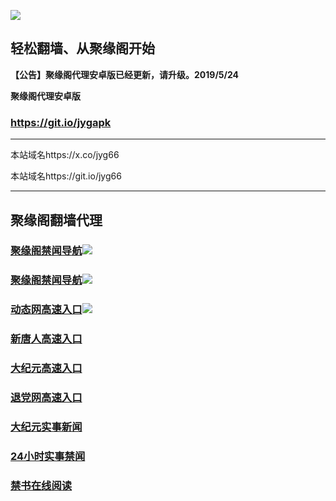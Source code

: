 ![](https://raw.githubusercontent.com/hao369/a/master/j.jpg)



## 轻松翻墙、从聚缘阁开始



**【公告】聚缘阁代理安卓版已经更新，请升级。2019/5/24**

 
**聚缘阁代理安卓版**
### https://git.io/jygapk  

***

本站域名https://x.co/jyg66 

本站域名https://git.io/jyg66



***




## 聚缘阁翻墙代理 



### [聚缘阁禁闻导航](http://eewwea2.h5a.hyundai-cme.net/)![](https://tup.vraet.cf/jyg.gif)

### [聚缘阁禁闻导航](https://muddy-art-45e2.heews.workers.dev/-----https://dh.1fgheh.ga/)![](https://tup.vraet.cf/jyg.gif)

### [动态网高速入口](https://muddy-art-45e2.heews.workers.dev/-----https://662.nhhc.com.au)![](https://tup.vraet.cf/jygdl.gif)


### [新唐人高速入口](https://muddy-art-45e2.heews.workers.dev/-----https://662.nhhc.com.au)

### [大纪元高速入口](https://muddy-art-45e2.heews.workers.dev/-----https://662.nhhc.com.au)

### [退党网高速入口](https://muddy-art-45e2.heews.workers.dev/-----https://662.nhhc.com.au)






### [大纪元实事新闻](https://git.io/fjmgE)

### [24小时实事禁闻](https://git.io/fj3Go)

### [禁书在线阅读](https://git.io/fjJ5Z)






